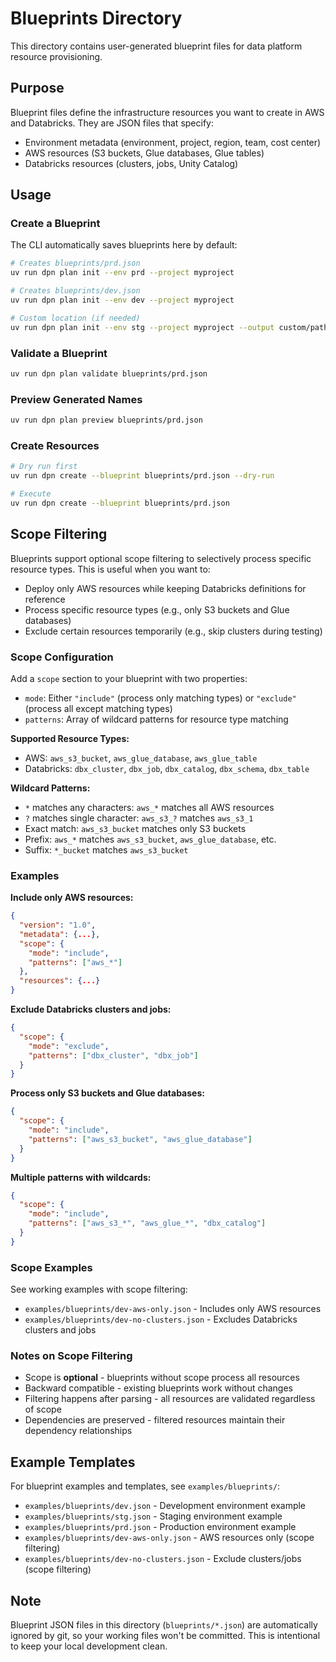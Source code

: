 # Blueprints Directory

This directory contains user-generated blueprint files for data platform resource provisioning.

## Purpose

Blueprint files define the infrastructure resources you want to create in AWS and Databricks. They are JSON files that specify:

- Environment metadata (environment, project, region, team, cost center)
- AWS resources (S3 buckets, Glue databases, Glue tables)
- Databricks resources (clusters, jobs, Unity Catalog)

## Usage

### Create a Blueprint

The CLI automatically saves blueprints here by default:

```bash
# Creates blueprints/prd.json
uv run dpn plan init --env prd --project myproject

# Creates blueprints/dev.json
uv run dpn plan init --env dev --project myproject

# Custom location (if needed)
uv run dpn plan init --env stg --project myproject --output custom/path/stg.json
```

### Validate a Blueprint

```bash
uv run dpn plan validate blueprints/prd.json
```

### Preview Generated Names

```bash
uv run dpn plan preview blueprints/prd.json
```

### Create Resources

```bash
# Dry run first
uv run dpn create --blueprint blueprints/prd.json --dry-run

# Execute
uv run dpn create --blueprint blueprints/prd.json
```

## Scope Filtering

Blueprints support optional scope filtering to selectively process specific resource types. This is useful when you want to:

- Deploy only AWS resources while keeping Databricks definitions for reference
- Process specific resource types (e.g., only S3 buckets and Glue databases)
- Exclude certain resources temporarily (e.g., skip clusters during testing)

### Scope Configuration

Add a `scope` section to your blueprint with two properties:

- `mode`: Either `"include"` (process only matching types) or `"exclude"` (process all except matching types)
- `patterns`: Array of wildcard patterns for resource type matching

**Supported Resource Types:**
- AWS: `aws_s3_bucket`, `aws_glue_database`, `aws_glue_table`
- Databricks: `dbx_cluster`, `dbx_job`, `dbx_catalog`, `dbx_schema`, `dbx_table`

**Wildcard Patterns:**
- `*` matches any characters: `aws_*` matches all AWS resources
- `?` matches single character: `aws_s3_?` matches `aws_s3_1`
- Exact match: `aws_s3_bucket` matches only S3 buckets
- Prefix: `aws_*` matches `aws_s3_bucket`, `aws_glue_database`, etc.
- Suffix: `*_bucket` matches `aws_s3_bucket`

### Examples

**Include only AWS resources:**
```json
{
  "version": "1.0",
  "metadata": {...},
  "scope": {
    "mode": "include",
    "patterns": ["aws_*"]
  },
  "resources": {...}
}
```

**Exclude Databricks clusters and jobs:**
```json
{
  "scope": {
    "mode": "exclude",
    "patterns": ["dbx_cluster", "dbx_job"]
  }
}
```

**Process only S3 buckets and Glue databases:**
```json
{
  "scope": {
    "mode": "include",
    "patterns": ["aws_s3_bucket", "aws_glue_database"]
  }
}
```

**Multiple patterns with wildcards:**
```json
{
  "scope": {
    "mode": "include",
    "patterns": ["aws_s3_*", "aws_glue_*", "dbx_catalog"]
  }
}
```

### Scope Examples

See working examples with scope filtering:

- `examples/blueprints/dev-aws-only.json` - Includes only AWS resources
- `examples/blueprints/dev-no-clusters.json` - Excludes Databricks clusters and jobs

### Notes on Scope Filtering

- Scope is **optional** - blueprints without scope process all resources
- Backward compatible - existing blueprints work without changes
- Filtering happens after parsing - all resources are validated regardless of scope
- Dependencies are preserved - filtered resources maintain their dependency relationships

## Example Templates

For blueprint examples and templates, see `examples/blueprints/`:

- `examples/blueprints/dev.json` - Development environment example
- `examples/blueprints/stg.json` - Staging environment example  
- `examples/blueprints/prd.json` - Production environment example
- `examples/blueprints/dev-aws-only.json` - AWS resources only (scope filtering)
- `examples/blueprints/dev-no-clusters.json` - Exclude clusters/jobs (scope filtering)

## Note

Blueprint JSON files in this directory (`blueprints/*.json`) are automatically ignored by git, so your working files won't be committed. This is intentional to keep your local development clean.
